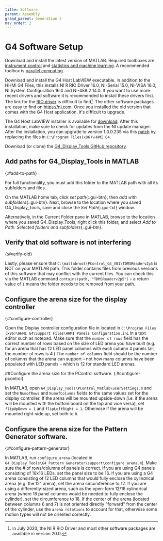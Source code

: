 ```yaml
---
title: Software
parent: Assembly
grand_parent: Generation 4
nav_order: 2
---
```


# G4 Software Setup

Download and install the latest version of MATLAB. Required toolboxes are [instrument control](https://www.mathworks.com/help/instrument/index.html) and [statistics and machine learning](https://www.mathworks.com/help/stats/index.html). A recommended toolbox is [parallel computing](https://www.mathworks.com/help/parallel-computing/index.html).

Download and install the G4 Host LabVIEW executable. In addition to the HHMI G4 Files, this installs NI R RIO Driver 16.0, NI-Serial 15.0, NI-VISA 16.0, NI System Configuration 16.0 and NI-488.2 14.0. If you want to use more recent drivers and software it is recommended to install these drivers first. The link for the [RIO driver](https://www.ni.com/en-us/support/downloads/drivers/download.ni-r-series-multifunction-rio.html) is difficult to find[^1]. The other software packages are easy to find on <https://ni.com>. Once you installed the old version that comes with the G4 Host application, it's difficult to upgrade.

The G4 Host LabVIEW installer is available for [download](https://www.dropbox.com/s/mywy2a3gb6vxhec/HHMI%20G4%20Host%28Ver1-0-0-230%29%20with%20installer.zip?dl=0). After this installation, make sure to check for updates from the NI update manager. After the installation, you can upgrade to version 1.0.0.235 via this [patch](https://www.dropbox.com/s/cuhs907arnx4kfq/G4%20Host(Ver1-0-0-235).zip) by replacing the files in `C:\Program Files(x86)\HHMI G4`.

Download (or clone) the [G4_Display_Tools GitHub repository](https://github.com/JaneliaSciComp/G4_Display_Tools).

## Add paths for G4_Display_Tools in MATLAB
{:#add-to-path}

For full functionality, you must add this folder to the MATLAB path with all its subfolders and files.

On the MATLAB home tab, click *set path*{:.gui-btn}, then *add with subfolders*{:.gui-btn}. Next, browse to the location where you saved G4_Display_Tools, save and close the *Set Path*{:.gui-txt} window.

Alternatively, in the Current Folder pane in MATLAB, browse to the location where you saved G4_Display_Tools, right click this folder, and select *Add to Path: Selected folders and subfolders*{:.gui-btn}. 

## Verify that old software is not interfering
{:#verify-old}

Lastly, please ensure that `C:\matlabroot\PControl_G4_V01\TDMSReaderv2p5` is NOT on your MATLAB path. This folder contains files from previous versions of this software that may conflict with the current files. You can check this via the MATLAB command `contains(path, "TDMSReaderv2p5")` – a return value of `1` means the folder needs to be removed from your path.

## Configure the arena size for the display controller
{:#configure-controller}

Open the Display controller configuration file in located in `C:\Program Files (x86)\HHMI G4\Support Files\HHMI Panels Configuration.ini` in a text editor such as notepad. Make sure that the `number of rows` field has the correct number of rows based on the size of LED arena you have built (e.g. for an arena that has 12 LED panel columns with each column 4 panels tall, the number of rows is 4.) The `number of columns` field should be the number of columns that the arena can support – not how many columns have been populated with LED panels – which is 12 for standard LED arenas.

##Configure the arena size for the PControl software.
{:#configure-pcontrol}

In MATLAB, open `G4_Display_Tools\PControl_Matlab\userSettings.m` and set the `NumofRows` and `NumofColumns` fields to the same values set for the display controller. If the arena will be mounted upside-down (i.e. if the arena will be mounted with the bottom board on the top and vice versa), set `flipUpDown = 1` and `flipLeftRight = 1`. Otherwise if the arena will be mounted right-side up, set both to `0`.

## Configure the arena size for the Pattern Generator software.
{:#configure-pattern-generator}

In MATLAB, run `configure_arena` (located in `G4_Display_Tools\G4_Pattern_Generator\support\configure_arena.m`). Make sure the # of rows/columns of panels is correct. If you are using G4 panels consisting of 16x16 LEDs, set the panel size to be 16. If you are using a G4 arena consisting of 12 LED columns that would fully enclose the cylindrical arena (e.g. the 12" arena), set the arena circumference to 12. If you are using a differently-sized arena, such as the open-form 12/18 cylindrical arena (where 18 panel columns would be needed to fully enclose the cylinder), set the circumference to 18. If the center of the arena (located between columns 6 and 7) is not oriented directly "forward" from the center of the cylinder, use the `arena rotations` to account for that, otherwise some motion types will not be oriented correctly.

[^1]: In July 2020, the NI R RIO Driver and most other software packages are available in version 20.0.